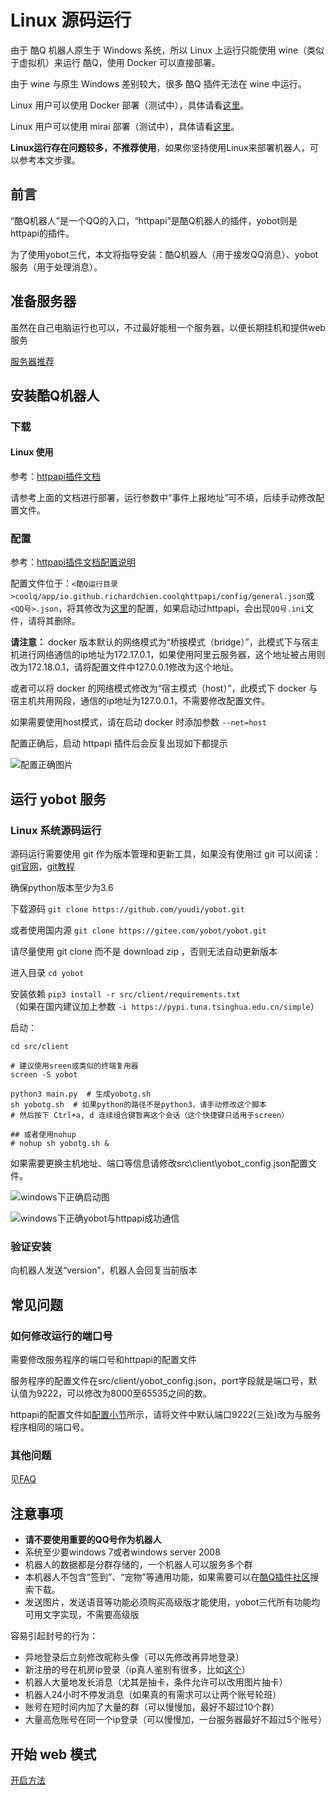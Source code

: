 # Linux 源码运行

由于 酷Q 机器人原生于 Windows 系统，所以 Linux 上运行只能使用 wine（类似于虚拟机）来运行 酷Q，使用 Docker 可以直接部署。  

由于 wine 与原生 Windows 差别较大，很多 酷Q 插件无法在 wine 中运行。

Linux 用户可以使用 Docker 部署（测试中），具体请看[这里](./docker.md)。

Linux 用户可以使用 mirai 部署（测试中），具体请看[这里](./mirai.md)。

**Linux运行存在问题较多，不推荐使用**，如果你坚持使用Linux来部署机器人，可以参考本文步骤。

## 前言

“酷Q机器人”是一个QQ的入口，“httpapi”是酷Q机器人的插件，yobot则是httpapi的插件。

为了使用yobot三代，本文将指导安装：酷Q机器人（用于接发QQ消息）、yobot服务（用于处理消息）。

## 准备服务器

虽然在自己电脑运行也可以，不过最好能租一个服务器，以便长期挂机和提供web服务

[服务器推荐](./server.md)

## 安装酷Q机器人

### 下载

#### Linux 使用

参考：[httpapi插件文档](https://cqhttp.cc/docs/#/Docker)

请参考上面的文档进行部署，运行参数中“事件上报地址”可不填，后续手动修改配置文件。

### 配置

参考：[httpapi插件文档配置说明](https://cqhttp.cc/docs/#/Configuration)  

配置文件位于：`<酷Q运行目录>coolq/app/io.github.richardchien.coolqhttpapi/config/general.json`或`<QQ号>.json`，将其修改为[这里](./config.md)的配置，如果启动过httpapi，会出现`QQ号.ini`文件，请将其删除。

**请注意：** docker 版本默认的网络模式为“桥接模式（bridge）”，此模式下与宿主机进行网络通信的ip地址为172.17.0.1，如果使用阿里云服务器，这个地址被占用则改为172.18.0.1，请将配置文件中127.0.0.1修改为这个地址。

或者可以将 docker 的网络模式修改为“宿主模式（host）”，此模式下 docker 与宿主机共用网段，通信的ip地址为127.0.0.1，不需要修改配置文件。

如果需要使用host模式，请在启动 docker 时添加参数 `--net=host`

配置正确后，启动 httpapi 插件后会反复出现如下都提示

![配置正确图片](https://x.jingzhidh.com/img/yobot/8ba6b840bab3ac25.jpg)

## 运行 yobot 服务

### Linux 系统源码运行

源码运行需要使用 git 作为版本管理和更新工具，如果没有使用过 git 可以阅读：[git官网](https://git-scm.com/)，[git教程](https://www.runoob.com/git/git-tutorial.html)

确保python版本至少为3.6

下载源码 `git clone https://github.com/yuudi/yobot.git`

或者使用国内源 `git clone https://gitee.com/yobot/yobot.git`

请尽量使用 git clone 而不是 download zip ，否则无法自动更新版本

进入目录 `cd yobot`

安装依赖 `pip3 install -r src/client/requirements.txt`  
（如果在国内建议加上参数 `-i https://pypi.tuna.tsinghua.edu.cn/simple`）

启动：

```shell
cd src/client

# 建议使用sreen或类似的终端复用器
screen -S yobot

python3 main.py  # 生成yobotg.sh
sh yobotg.sh  # 如果python的路径不是python3，请手动修改这个脚本
# 然后按下 Ctrl+a, d 连续组合键暂离这个会话（这个快捷键只适用于screen）

## 或者使用nohup
# nohup sh yobotg.sh &
```

如果需要更换主机地址、端口等信息请修改src\client\yobot_config.json配置文件。

![windows下正确启动图](https://x.jingzhidh.com/img/yobot/aaf38d1a5cbc1c87.jpg)

![windows下正确yobot与httpapi成功通信](https://x.jingzhidh.com/img/yobot/8179fdd1e46690b2.jpg)

### 验证安装

向机器人发送“version”，机器人会回复当前版本

## 常见问题

### 如何修改运行的端口号

需要修改服务程序的端口号和httpapi的配置文件

服务程序的配置文件在src/client/yobot_config.json，port字段就是端口号，默认值为9222，可以修改为8000至65535之间的数。

httpapi的配置文件如[配置小节](#配置)所示，请将文件中默认端口9222(三处)改为与服务程序相同的端口号。

### 其他问题

见[FAQ](../usage/faq.md)

## 注意事项

* **请不要使用重要的QQ号作为机器人**
* 系统至少要windows 7或者windows server 2008
* 机器人的数据都是分群存储的，一个机器人可以服务多个群
* 本机器人不包含“签到”、“宠物”等通用功能，如果需要可以在[酷Q插件社区](https://cqp.cc/b/app)搜索下载。
* 发送图片，发送语音等功能必须购买高级版才能使用，yobot三代所有功能均可用文字实现，不需要高级版

容易引起封号的行为：

* 异地登录后立刻修改昵称头像（可以先修改再异地登录）
* 新注册的号在机房ip登录（ip真人鉴别有很多，比如[这个](https://ip.rtbasia.com/)）
* 机器人大量地发长消息（尤其是抽卡，条件允许可以改用图片抽卡）
* 机器人24小时不停发消息（如果真的有需求可以让两个账号轮班）
* 账号在短时间内加了大量的群（可以慢慢加，最好不超过10个群）
* 大量高危账号在同一个ip登录（可以慢慢加，一台服务器最好不超过5个账号）

## 开始 web 模式

[开启方法](../usage/web-mode.md)
